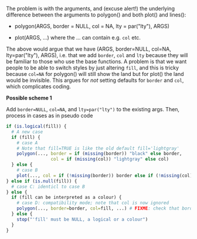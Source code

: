 The problem is with the arguments, and (excuse alert!) the underlying
difference between the arguments to polygon() and both plot() and lines():

* polygon(ARGS, border = NULL, col = NA, lty = par("lty"), ARGS)

* plot(ARGS, ...) where the ... can contain e.g. ``col`` etc.

The above would argue that we have (ARGS, border=NULL, col=NA, lty=par("lty"),
ARGS), i.e. that we add ``border``, ``col`` and ``lty`` because they will be
familiar to those who use the base functions. A problem is that we want people
to be able to switch styles by just altering ``fill``, and this is tricky
because ``col=NA`` for polygon() will still show the land but for plot() the
land would be invisible.  This argues for *not* setting defaults for ``border``
and ``col``, which complicates coding.

**Possible scheme 1**

Add ``border=NULL``, ``col=NA``, and ``lty=par("lty")`` to the existing args.
Then, process in cases as in pseudo code

```R
if (is.logical(fill)) {
  # A new case
  if (fill) {
    # case A
    # Note that fill=TRUE is like the old default fill='lightgray'
    polygon(..., border = if (missing(border)) "black" else border,
                 col = if (missing(col)) "lightgray" else col)
  } else {
    # case B
    plot(..., col = if (!missing(border)) border else if (!missing(col)) col else "black")
} else if (is.null(fill)) {
  # case C: identicl to case B
} else {
  if (fill can be interpreted as a colour) {
    # case D: compatibility mode; note that col is now ignored
    polygon(..., border=border, col=fill, ...) # FIXME: check that border comes out black
  } else {
    stop("'fill' must be NULL, a logical or a colour")
  }
}
```

